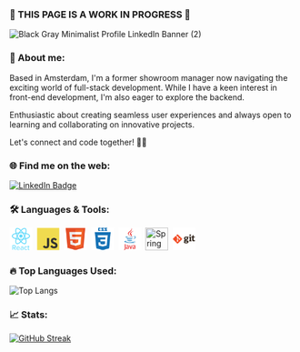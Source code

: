 ### 🚧 THIS PAGE IS A WORK IN PROGRESS 🚧

![Black   Gray Minimalist Profile LinkedIn Banner (2)](https://github.com/mariannesnoodijk/mariannesnoodijk/assets/118908034/c00cf09b-5195-46b8-acef-0d83f685560b)


### 👀 About me:

Based in Amsterdam, I'm a former showroom manager now navigating the exciting world of full-stack development. 
While I have a keen interest in front-end development, I'm also eager to explore the backend. 

Enthusiastic about creating seamless user experiences and always open to learning and collaborating on innovative projects. 

Let's connect and code together! 🌆🚀


### 🌐 Find me on the web:
<div id="badges">
  <a href="https://www.linkedin.com/in/mariannesnoodijk/" target="_blank" rel="noopener noreferrer">
    <img src="https://img.shields.io/badge/LinkedIn-blue?style=for-the-badge&logo=linkedin&logoColor=white" alt="LinkedIn Badge"/>
  </a>
</div>

### 🛠️ Languages & Tools:
<div>
    <img src="https://github.com/devicons/devicon/blob/master/icons/react/react-original-wordmark.svg" title="React" alt="React" width="40" height="40"/>&nbsp;
    <img src="https://github.com/devicons/devicon/blob/master/icons/javascript/javascript-original.svg" title="JavaScript" alt="JavaScript" width="40" height="40"/>&nbsp;
    <img src="https://github.com/devicons/devicon/blob/master/icons/html5/html5-original.svg" title="HTML5" alt="HTML" width="40" height="40"/>&nbsp;
    <img src="https://github.com/devicons/devicon/blob/master/icons/css3/css3-plain-wordmark.svg"  title="CSS3" alt="CSS" width="40" height="40"/>&nbsp;
  <img src="https://github.com/devicons/devicon/blob/master/icons/java/java-original-wordmark.svg" title="Java" alt="Java" width="40" height="40"/>&nbsp;
  <img src="https://cdn.jsdelivr.net/gh/devicons/devicon/icons/spring/spring-original.svg" title="Spring" **alt="Spring" width="40" height="40"/>&nbsp;
   <img src="https://github.com/devicons/devicon/blob/master/icons/git/git-original-wordmark.svg" title="Git" **alt="Git" width="40" height="40"/>
          
</div>

### 🔥 Top Languages Used:
![Top Langs](https://github-readme-stats.vercel.app/api/top-langs/?username=mariannesnoodijk&langs_count=8)


### 📈 Stats:
[![GitHub Streak](http://github-readme-streak-stats.herokuapp.com?user=mariannesnoodijk&theme=dark&background=000000)](https://git.io/streak-stats)



<!--
**msnoodijk001/msnoodijk001** is a ✨ _special_ ✨ repository because its `README.md` (this file) appears on your GitHub profile.

Here are some ideas to get you started:

- 🔭 I’m currently working on ...
- 🌱 I’m currently learning ...
- 👯 I’m looking to collaborate on ...
- 🤔 I’m looking for help with ...
- 💬 Ask me about ...
- 📫 How to reach me: ...
- 😄 Pronouns: ...
- ⚡ Fun fact: ...

<div id="header" align="left">
  <img src="https://media.giphy.com/media/heIX5HfWgEYlW/giphy.gif" width="300"/>
</div>

[![Top Langs](https://github-readme-stats.vercel.app/api/top-langs/?username=your-github-username&layout=compact&theme=vision-friendly-dark)](https://github.com/anuraghazra/github-readme-stats)

[![Anurag's GitHub stats](https://github-readme-stats.vercel.app/api?username=mariannesnoodijk)](https://github.com/anuraghazra/github-readme-stats)
-->
